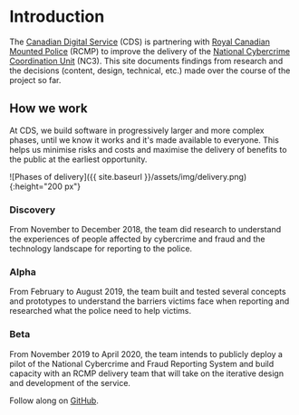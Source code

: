 # Introduction

The [Canadian Digital Service](https://digital.canada.ca) (CDS) is partnering with [Royal Canadian Mounted Police](http://www.rcmp.gc.ca/) (RCMP) to improve the delivery of the [National Cybercrime Coordination Unit](http://www.rcmp.gc.ca/en/the-national-cybercrime-coordination-unit-nc3) (NC3). This site documents findings from research and the decisions (content, design, technical, etc.) made over the course of the project so far. 

## How we work

At CDS, we build software in progressively larger and more complex phases, until we know it works and it's made available to everyone. This helps us minimise risks and costs and maximise the delivery of benefits to the public at the earliest opportunity.

![Phases of delivery]({{ site.baseurl }}/assets/img/delivery.png){:height="200 px"}

### Discovery

From November to December 2018, the team did research to understand the experiences of people affected by cybercrime and fraud and the technology landscape for reporting to the police. 

### Alpha

From February to August 2019, the team built and tested several concepts and prototypes to understand the barriers victims face when reporting and researched what the police need to help victims.

### Beta

From November 2019 to April 2020, the team intends to publicly deploy a pilot of the National Cybercrime and Fraud Reporting System and build capacity with an RCMP delivery team that will take on the iterative design and development of the service.

Follow along on [GitHub](https://github.com/cds-snc/report-a-cybercrime).
